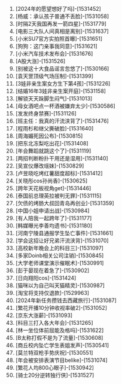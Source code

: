 
1. [2024年的愿望想好了吗]-[1531452]
1. [杨威：承认孩子普通不丢脸]-[1531058]
1. [时隔2天我国再发一箭四星]-[1531779]
1. [电影三大队人间真相是离别]-[1531637]
1. [小米SU7官方实拍照首曝]-[1531651]
1. [狗狗：这门亲事我同意]-[1531621]
1. [小米汽车技术发布会]-[1531676]
1. [A股大涨]-[1531526]
1. [别被这十大食品谣言忽悠了]-[1530166]
1. [袁天罡顶级气场压制]-[1531399]
1. [3娃非亲生案女方生下第4孩]-[1531226]
1. [结婚16年3娃非亲生案开庭]-[1531158]
1. [解锁天天跺脚生闷气]-[1531013]
1. [母女酒吧点一杯酒被嫌弃太少]-[1530586]
1. [发发终身禁赛]-[1531126]
1. [班主任：我真的汗流浃背了]-[1531476]
1. [程雨杉和继父撕破脸]-[1531640]
1. [周海媚死因公布]-[1530815]
1. [把东北冻梨吃出花]-[1531408]
1. [年会舞蹈就跳这个了]-[1531119]
1. [两招判断粉扑干用还是湿用]-[1531140]
1. [吴宣仪爆改瑶妹]-[1530829]
1. [卢昱晓吃烤红薯甜度超标]-[1531412]
1. [关晓彤cos孙尚香]-[1530625]
1. [跨年天花板视角get]-[1531446]
1. [泰国前总理英拉被判无罪]-[1531115]
1. [欠债的烤肠大叔回青岛再创业]-[1531359]
1. [中国小姐申请出战]-[1530984]
1. [有人陪我一起跨年了]-[1531177]
1. [韩媒曝光李善均遗书]-[1531180]
1. [河南宁陵县通报学生坠亡事件]-[1531661]
1. [学会这招让好兄弟汗流浃背]-[1531070]
1. [高校新年晚会上的科目三]-[1531097]
1. [多家Doinb相关公司注销]-[1530845]
1. [大学老师课堂演示催眠术]-[1530991]
1. [彭于晏现在着急了]-[1530902]
1. [日向翔阳cos]-[1531424]
1. [猫咪以为自己叫天猫精灵]-[1530987]
1. [淘宝将支持仅退款]-[1529963]
1. [2024年新任务攒钱去西藏旅行]-[1531087]
1. [繁花开播10分钟收视率破2]-[1531052]
1. [京东大涨薪]-[1531093]
1. [科目三打入各大年会]-[1531265]
1. [林一坐位体前屈能及格吗]-[1531622]
1. [B太称打假不是为了流量]-[1530608]
1. [商丘校内坠亡学生表姐发声]-[1530541]
1. [莫兰特双枪手势庆祝]-[1530551]
1. [年会被安排表演节目belike]-[1531074]
1. [繁花人均800心眼子]-[1530942]
1. [骑士20分逆转独行侠]-[1531527]